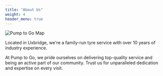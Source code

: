 ```yaml
---
title: "About Us"
weight: 4
header_menu: true
---
```


![Pump to Go Map](images/map.png)

Located in Uxbridge, we're a family-run tyre service with over 10 years of industry experience.

At Pump to Go, we pride ourselves on delivering top-quality service and being an active part of our community. Trust us for unparalleled dedication and expertise on every visit.
